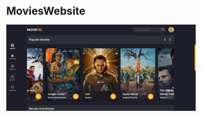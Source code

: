 # MoviesWebsite
<img src="https://raw.githubusercontent.com/Gamze-Celik/MoviesWebsite/main/film.png" width="auto">
